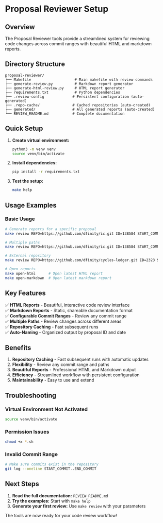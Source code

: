 # Proposal Reviewer Setup

## Overview

The Proposal Reviewer tools provide a streamlined system for reviewing code changes across commit ranges with beautiful HTML and markdown reports.

## Directory Structure

```
proposal-reviewer/
├── Makefile                    # Main makefile with review commands
├── generate-review.py          # Markdown report generator
├── generate-html-review.py     # HTML report generator
├── requirements.txt            # Python dependencies
├── .review-config             # Persistent configuration (auto-generated)
├── .repo-cache/               # Cached repositories (auto-created)
├── generated/                 # All generated reports (auto-created)
└── REVIEW_README.md           # Complete documentation
```

## Quick Setup

1. **Create virtual environment:**

   ```bash
   python3 -m venv venv
   source venv/bin/activate
   ```

2. **Install dependencies:**

   ```bash
   pip install -r requirements.txt
   ```

3. **Test the setup:**
   ```bash
   make help
   ```

## Usage Examples

### Basic Usage

```bash
# Generate reports for a specific proposal
make review REPO=https://github.com/dfinity/ic.git ID=138584 START_COMMIT=abc123 END_COMMIT=def456 REVIEW_PATHS="rs/sns/governance"

# Multiple paths
make review REPO=https://github.com/dfinity/ic.git ID=138584 START_COMMIT=abc123 END_COMMIT=def456 REVIEW_PATHS="rs/nns/governance rs/sns/init"

# External repository
make review REPO=https://github.com/dfinity/cycles-ledger.git ID=2323 START_COMMIT=abc123 END_COMMIT=def456 REVIEW_PATHS="cycles-ledger"

# Open reports
make open-html      # Open latest HTML report
make open-markdown  # Open latest markdown report
```

## Key Features

✅ **HTML Reports** - Beautiful, interactive code review interface  
✅ **Markdown Reports** - Static, shareable documentation format  
✅ **Configurable Commit Ranges** - Review any commit range  
✅ **Multiple Paths** - Review changes across different areas  
✅ **Repository Caching** - Fast subsequent runs  
✅ **Auto-Naming** - Organized output by proposal ID and date

## Benefits

1. **Repository Caching** - Fast subsequent runs with automatic updates
2. **Flexibility** - Review any commit range and paths
3. **Beautiful Reports** - Professional HTML and Markdown output
4. **Efficiency** - Streamlined workflow with persistent configuration
5. **Maintainability** - Easy to use and extend

## Troubleshooting

### Virtual Environment Not Activated

```bash
source venv/bin/activate
```

### Permission Issues

```bash
chmod +x *.sh
```

### Invalid Commit Range

```bash
# Make sure commits exist in the repository
git log --oneline START_COMMIT..END_COMMIT
```

## Next Steps

1. **Read the full documentation:** `REVIEW_README.md`
2. **Try the examples:** Start with `make help`
3. **Generate your first review:** Use `make review` with your parameters

The tools are now ready for your code review workflow!
